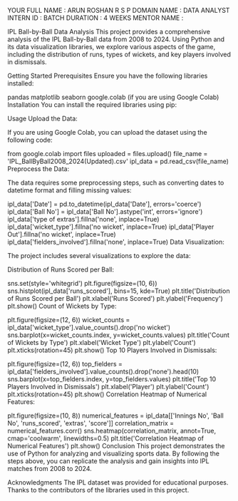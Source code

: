 
YOUR FULL NAME : ARUN ROSHAN R S P
DOMAIN NAME    : DATA ANALYST
INTERN ID      :
BATCH DURATION : 4 WEEKS
MENTOR NAME    : 

IPL Ball-by-Ball Data Analysis
This project provides a comprehensive analysis of the IPL Ball-by-Ball data from 2008 to 2024. Using Python and its data visualization libraries, we explore various aspects of the game, including the distribution of runs, types of wickets, and key players involved in dismissals.

Getting Started
Prerequisites
Ensure you have the following libraries installed:

pandas
matplotlib
seaborn
google.colab (if you are using Google Colab)
Installation
You can install the required libraries using pip:

Usage
Upload the Data:

If you are using Google Colab, you can upload the dataset using the following code:

from google.colab import files
uploaded = files.upload()
file_name = 'IPL_BallByBall2008_2024(Updated).csv'
ipl_data = pd.read_csv(file_name)
Preprocess the Data:

The data requires some preprocessing steps, such as converting dates to datetime format and filling missing values:

ipl_data['Date'] = pd.to_datetime(ipl_data['Date'], errors='coerce')
ipl_data['Ball No'] = ipl_data['Ball No'].astype('int', errors='ignore')
ipl_data['type of extras'].fillna('none', inplace=True)
ipl_data['wicket_type'].fillna('no wicket', inplace=True)
ipl_data['Player Out'].fillna('no wicket', inplace=True)
ipl_data['fielders_involved'].fillna('none', inplace=True)
Data Visualization:

The project includes several visualizations to explore the data:

Distribution of Runs Scored per Ball:

sns.set(style='whitegrid')
plt.figure(figsize=(10, 6))
sns.histplot(ipl_data['runs_scored'], bins=15, kde=True)
plt.title('Distribution of Runs Scored per Ball')
plt.xlabel('Runs Scored')
plt.ylabel('Frequency')
plt.show()
Count of Wickets by Type:

plt.figure(figsize=(12, 6))
wicket_counts = ipl_data['wicket_type'].value_counts().drop('no wicket')
sns.barplot(x=wicket_counts.index, y=wicket_counts.values)
plt.title('Count of Wickets by Type')
plt.xlabel('Wicket Type')
plt.ylabel('Count')
plt.xticks(rotation=45)
plt.show()
Top 10 Players Involved in Dismissals:

plt.figure(figsize=(12, 6))
top_fielders = ipl_data['fielders_involved'].value_counts().drop('none').head(10)
sns.barplot(x=top_fielders.index, y=top_fielders.values)
plt.title('Top 10 Players Involved in Dismissals')
plt.xlabel('Player')
plt.ylabel('Count')
plt.xticks(rotation=45)
plt.show()
Correlation Heatmap of Numerical Features:

plt.figure(figsize=(10, 8))
numerical_features = ipl_data[['Innings No', 'Ball No', 'runs_scored', 'extras', 'score']]
correlation_matrix = numerical_features.corr()
sns.heatmap(correlation_matrix, annot=True, cmap='coolwarm', linewidths=0.5)
plt.title('Correlation Heatmap of Numerical Features')
plt.show()
Conclusion
This project demonstrates the use of Python for analyzing and visualizing sports data. By following the steps above, you can replicate the analysis and gain insights into IPL matches from 2008 to 2024.

Acknowledgments
The IPL dataset was provided for educational purposes.
Thanks to the contributors of the libraries used in this project.
